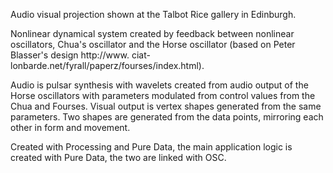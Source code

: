Audio visual projection shown at the Talbot Rice gallery in Edinburgh.

Nonlinear dynamical system created by feedback between nonlinear oscillators, Chua's oscillator and the Horse oscillator (based on Peter Blasser's design http://www. ciat-lonbarde.net/fyrall/paperz/fourses/index.html).

Audio is pulsar synthesis with wavelets created from audio output of the Horse oscillators with parameters modulated from control values from the Chua and Fourses. Visual output is vertex shapes generated from the same parameters. Two shapes are generated from the data points, mirroring each other in form and movement.

Created with Processing and Pure Data, the main application logic is created with Pure Data, the two are linked with OSC.
